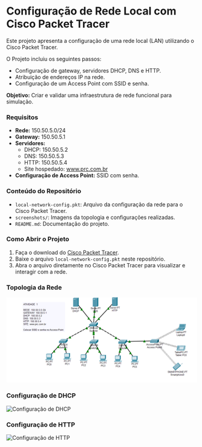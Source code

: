 # Configuração de Rede Local com Cisco Packet Tracer

Este projeto apresenta a configuração de uma rede local (LAN) utilizando o Cisco Packet Tracer.  

O Projeto incluiu os seguintes passos:  
- Configuração de gateway, servidores DHCP, DNS e HTTP.  
- Atribuição de endereços IP na rede.  
- Configuração de um Access Point com SSID e senha.  

**Objetivo:** Criar e validar uma infraestrutura de rede funcional para simulação.

### Requisitos
- **Rede:** 150.50.5.0/24  
- **Gateway:** 150.50.5.1  
- **Servidores:**  
  - DHCP: 150.50.5.2  
  - DNS: 150.50.5.3  
  - HTTP: 150.50.5.4  
  - Site hospedado: www.prc.com.br  
- **Configuração de Access Point:** SSID com senha.

### Conteúdo do Repositório
- `local-network-config.pkt`: Arquivo da configuração da rede para o Cisco Packet Tracer.  
- `screenshots/`: Imagens da topologia e configurações realizadas.  
- `README.md`: Documentação do projeto.  

### Como Abrir o Projeto
1. Faça o download do [Cisco Packet Tracer](https://www.netacad.com/pt-br/courses/packet-tracer).  
2. Baixe o arquivo `local-network-config.pkt` neste repositório.  
3. Abra o arquivo diretamente no Cisco Packet Tracer para visualizar e interagir com a rede.  

### Topologia da Rede
![screenshots/Topologia-da-Rede.png](https://github.com/mari-ww/local-network-cisco-packet-tracer/blob/main/screenshots/Topologia%20da%20Rede.png)

### Configuração de DHCP
![Configuração de DHCP](screenshots/config-dhcp.png)

### Configuração de HTTP
![Configuração de HTTP](screenshots/config-http.png)
